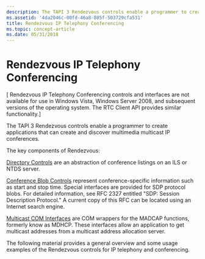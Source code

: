 ```yaml
---
description: The TAPI 3 Rendezvous controls enable a programmer to create applications that can create and discover multimedia multicast IP conferences.
ms.assetid: '4da2046c-00fd-46a8-805f-503729cfa531'
title: Rendezvous IP Telephony Conferencing
ms.topic: concept-article
ms.date: 05/31/2018
---
```


# Rendezvous IP Telephony Conferencing

\[ Rendezvous IP Telephony Conferencing controls and interfaces are not available for use in Windows Vista, Windows Server 2008, and subsequent versions of the operating system. The RTC Client API provides similar functionality.\]

The TAPI 3 Rendezvous controls enable a programmer to create applications that can create and discover multimedia multicast IP conferences.

The key components of Rendezvous:

[Directory Controls](directory-controls.md) are an abstraction of conference listings on an ILS or NTDS server.

[Conference Blob Controls](conference-blob-controls.md) represent conference-specific information such as start and stop time. Special interfaces are provided for SDP protocol blobs. For detailed information, see RFC 2327 entitled "SDP: Session Description Protocol." A current copy of this RFC can be located using an Internet search engine.

[Multicast COM Interfaces](multicast-com-interfaces.md) are COM wrappers for the MADCAP functions, formerly know as MDHCP. These interfaces allow an application to get multicast addresses from a multicast address allocation server.

The following material provides a general overview and some usage examples of the Rendezvous controls for IP telephony and conferencing.

 

 



